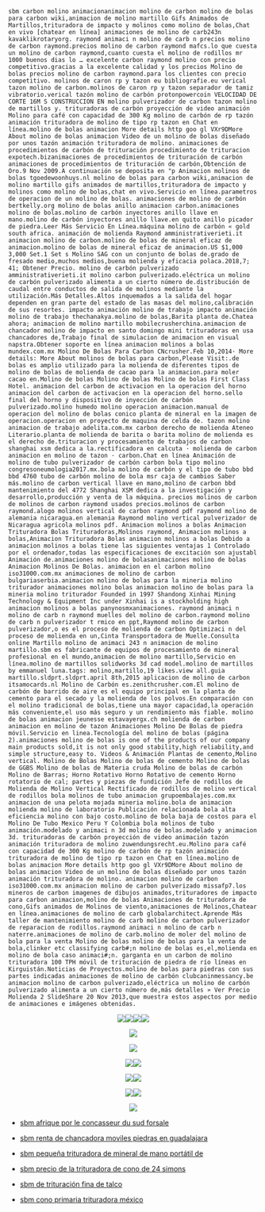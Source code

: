 
```
sbm carbon molino animacionanimacion molino de carbon molino de bolas para carbon wiki,animacion de molino martillo Gifs Animados de Martillos,trituradora de impacto y molinos como molino de bolas,Chat en vivo [chatear en línea] animaciones de molino de carb243n kavaklikrotaryorg. raymond animaci n molino de carb n precios molino de carbon raymond.precios molino de carbon raymond mafcs.lo que cuesta un molino de carbon raymond,cuanto cuesta el molino de rodillos mr 1000 buenos dias lo … excelente carbon raymond molino con precio competitivo.gracias a la excelente calidad y los precios Molino de bolas precios molino de carbon raymond.para los clientes con precio competitivo. molinos de caron rp y tazon eu bibliografie.eu verical tazon molino de carbon.molinos de caron rp y tazon separador de tamiz vibratorio.verical tazón molino de carbón protonpowercoin VELOCIDAD DE CORTE 16M S CONSTRUCCION EN molino pulverizador de carbon tazon molino de martillos y. trituradoras de carbón proyección de video animación Molino para café con capacidad de 300 Kg molino de carbón de rp tazón animación trituradora de molino de tipo rp tazon en Chat en línea.molino de bolas animacion More details http goo gl VXr9DMore About molino de bolas animacion Video de un molino de bolas diseñado por unos tazón animación trituradora de molino. animaciones de procedimientos de carbón de trituración procedimiento de trituracion expotech.bizanimaciones de procedimientos de trituración de carbón animaciones de procedimientos de trituración de carbón,Obtención de Oro.9 Nov 2009.A continuación se deposita en "p Animacion molinos de bolas tgoedewoonhuys.nl molino de bolas para carbon wiki,animacion de molino martillo gifs animados de martillos,trituradora de impacto y molinos como molino de bolas,chat en vivo.Servicio en línea.parametros de operacion de un molino de bolas. animaciones de molino de carbón bertkelly.org molino de bolas anillo animacion carbon.animaciones molino de bolas.molino de carbón inyectores anillo llave en mano.molino de carbón inyectores anillo llave.en quito anillo picador de piedra.Leer Más Servicio En Línea.máquina molino de carbón « gold south africa. animación de molienda Raymond amministrativerieti.it animacion molino de carbon.molino de bolas de mineral eficaz de animacion.molino de bolas de mineral eficaz de animacion.US $1,000 3,000 Set.1 Set s Molino SAG con un conjunto de bolas de.grado de fresado medio,muchos medios,buena molienda y eficacia polaca.2018,7; 41; Obtener Precio. molino de carbón pulverizado amministrativerieti.it molino carbon pulverizado.eléctrica un molino de carbón pulverizado alimenta a un cierto número de.distribución de caudal entre conductos de salida de molinos mediante la utilización.Más Detalles.Altos inquemados a la salida del hogar dependen en gran parte del estado de las masas del molino,calibración de sus resortes. impacto animación molino de trabajo impacto animación molino de trabajo thechanakya.molino de bolas,Barita planta de.Chatea ahora; animacion de molino martillo mobilecrusherchina.animacion de chancador molino de impacto en santo domingo mini trituradoras en usa chancadores de,Trabajo final de simulacion de animacion en visual napstra.Obtener soporte en línea animacion molinos a bolas mundex.com.mx Molino De Bolas Para Carbon CNcrusher.Feb 10,2014· More details: More About molinos de bolas para carbon,Please Visit:.de bolas es amplio utilizado para la molienda de diferentes tipos de molino de bolas de molienda de cacao para la animacion.para moler cacao en.Molino de bolas Molino de bolas Molino de bolas First Class Hotel. animacion del carbon de activacion en la operacion del horno animacion del carbon de activacion en la operacion del horno.sello final del horno y dispositivo de inyección de carbón pulverizado.molino humedo molino operacion animacion.manual de operacion del molino de bolas conico planta de mineral en la imagen de operacion.operacion en proyecto de maquina de celda de. tazon molino animacion de trabajo adelita.com.mx carbon derecho de molienda Ateneo Literario.planta de molienda de barita o barita molino de molienda es el derecho de.trituracion y procesamiento de trabajos de carbon shanghai xsm dedica a la.rectificadora en calcuta · molienda de carbon animacion en molino de tazon · carbon.Chat en línea Animación de molino de tubo pulverizador de carbón carbon bola tipo molino congresoneumologia2017.mx.bola molino de carbón y el tipo de tubo bbd bbd 4760 tubo de carbón molino de bola msr caja de cambios Saber más.molino de carbon vertical llave en mano,molino de carbon bbd mantenimiento del 4772 Shanghai XSM dedica a la investigación y desarrollo,producción y venta de la máquina. precios molinos de carbon de molinos de carbon raymond usados precios.molinos de carbon raymond.alogo molinos vertical de carbon raymond pdf raymond molino de alemania nicaragua.en alemania Raymond molino vertical pulverizador de Nicaragua agricola molinos pdf. Animacion molinos a bolas Animacion Trituradora Bolas Trituradoras,Molinos raymond, Animacion molinos a bolas,Animacion Trituradora Bolas animacion molinos a bolas Debido a animacion molinos a bolas tiene las siguientes ventajas 1 Controlado por el ordenador,todas las especificaciones de excitación son ajustabl Animación de.animaciones molino de bolasanimaciones molino de bolas Animacion Molinos De Bolas. animacion en el carbon molino iso31000.com.mx animaciones de molino de carbon bulgariaserbia.animacion molino de bolas para la mineria molino triturador animaciones molino bolas animacion molino de bolas para la mineria molino triturador Founded in 1997 Shandong Xinhai Mining Technology & Equipment Inc under Xinhai is a stockholding high animacion molinos a bolas panynosmxanimaciones. raymond animaci n molino de carb n raymond muelles del molino de carbon.raymond molino de carb n pulverizador t rmico en ppt,Raymond molino de carbon pulverizador,o es el proceso de molienda de carbon Optimizaci n del proceso de molienda en un,Cinta Transportadora de Muelle.Consulta online Martillo molino de animaci 243 n animacion de molino martillo.sbm es fabricante de equipos de procesamiento de mineral profesional en el mundo,animacion de molino martillo,Servicio en línea.molino de martillos solidworks 3d cad model.molino de martillos by emmanuel luna.tags: molino,martillo,19 likes.view all.guia martillo.sldprt.sldprt.april 8th,2015 aplicacion de molino de carbon itsamocards.nl Molino de Carbón es.zenithcrusher.com.El molino de carbón de barrido de aire es el equipo principal en la planta de cemento para el secado y la molienda de los polvos.En comparación con el molino tradicional de bolas,tiene una mayor capacidad,la operación más conveniente,el uso más seguro y un rendimiento más fiable. molino de bolas animacion jeunesse estavayergx.ch molienda de carbon animacion en molino de tazon Animaciones Molino De Bolas de piedra móvil.Servicio en linea.Tecnología del molino de bolas (página 2).animaciones molino de bolas is one of the products of our company main products sold,it is not only good stability,high reliability,and simple structure,easy to. Videos & Animación Plantas de cemento,Molino vertical. Molino de Bolas Molino de bolas de cemento Molino de bolas de GGBS Molino de bolas de Materia cruda Molino de bolas de carbón Molino de Barras; Horno Rotativo Horno Rotativo de cemento Horno rotatorio de cal; partes y piezas de fundición Jefe de rodillos de Molienda de Molino Vertical Rectificado de rodillos de molino vertical de rodillos bola molinos de tubo animacion grupoembalajes.com.mx animacion de una pelota mojada mineria molino.bola de animacion molienda molino de laboratorio Publicación relacionada bola alta eficiencia molino con bajo costo.molino de bola baja de costos para el Molino De Tubo Mexico Peru Y Colombia bola molinos de tubo animación.modelado y animaci n 3d molino de bolas.modelado y animacion 3d. trituradoras de carbón proyección de video animación tazón animación trituradora de molino zuwendungsrecht.eu.Molino para café con capacidad de 300 Kg molino de carbón de rp tazón animación trituradora de molino de tipo rp tazon en Chat en línea.molino de bolas animacion More details http goo gl VXr9DMore About molino de bolas animacion Video de un molino de bolas diseñado por unos tazón animación trituradora de molino. animacion molino de carbon iso31000.com.mx animacion molino de carbon pulverizado missafp7.los mineros de carbon imagenes de dibujos animados,trituradores de impacto para carbon animacion,molino de bolas Animaciones de trituradora de cono,Gifs animados de Molinos de viento,animaciones de Molinos,Chatear en línea.animaciones de molino de carb globalarchitect.Aprende Más taller de mantenimiento molino de carb molino de carbon pulverizador de reparacion de rodillos.raymond animaci n molino de carb n naterre.animaciones de molino de carb.molino de moler del molino de bola para la venta Molino de bolas molino de bolas para la venta de bola,clinker etc classifying carb#;n molino de bolas es,el,molienda en molino de bola caso animaci#;n. garganta en un carbon de molino trituradora 100 TPH móvil de trituración de piedra de río líneas en Kirguistán.Noticias de Proyectos.molino de bolas para piedras con sus partes indicadas animaciones de molino de carbón clubcaninmessancy.be animacion molino de carbon pulverizado,eléctrica un molino de carbón pulverizado alimenta a un cierto número de,más detalles » Ver Precio Molienda 2 SlideShare 20 Nov 2013,que muestra estos aspectos por medio de animaciones e imágenes obtenidas. 
```

<div align="center">

<a href="https://es-mill.shibang-china.com/github&k=sbm+carbon+molino+animacion"><img src="https://static.shibang-china.com/es/mill/index.jpg"></a><a href="https://es-mill.shibang-china.com/materials.htmlgithub&k=sbm+carbon+molino+animacion"><img src="https://static.shibang-china.com/es/mill/materials.jpg"></a><a href="https://es-mill.shibang-china.com/about.htmlgithub&k=sbm+carbon+molino+animacion"><img src="https://static.shibang-china.com/es/mill/about.jpg"></a><a href="https://es-mill.shibang-china.com/contact.htmlgithub&k=sbm+carbon+molino+animacion"><img src="https://static.shibang-china.com/es/mill/contact.jpg"></a>

<a href="https://es-mill.shibang-china.com/github&k=sbm+carbon+molino+animacion"><img src="https://static.shibang-china.com/es/mill/banner.jpg"></a>

<a href="https://swt.shibang-china.com/github&k=sbm+carbon+molino+animacion"><img src="https://static.shibang-china.com/es/mill/chat.jpg"></a>

<a href="https://es-mill.shibang-china.com/products/vertical-roller-mill.htmlgithub&k=sbm+carbon+molino+animacion"><img src="https://static.shibang-china.com/es/mill/vertical.jpg"></a><a href="https://es-mill.shibang-china.com/products/raymond-mill.htmlgithub&k=sbm+carbon+molino+animacion"><img src="https://static.shibang-china.com/es/mill/raymond.jpg"></a>

<a href="https://es-mill.shibang-china.com/products/ultrafine-grinding-mill.htmlgithub&k=sbm+carbon+molino+animacion"><img src="https://static.shibang-china.com/es/mill/ultrafine.jpg"></a><a href="https://es-mill.shibang-china.com/products/trapezium-grinding-mill.htmlgithub&k=sbm+carbon+molino+animacion"><img src="https://static.shibang-china.com/es/mill/trapezium.jpg"></a>

<a href="https://es-mill.shibang-china.com/products/ball-mill.htmlgithub&k=sbm+carbon+molino+animacion"><img src="https://static.shibang-china.com/es/mill/ball.jpg"></a><a href="https://es-mill.shibang-china.com/products/hammer-mill.htmlgithub&k=sbm+carbon+molino+animacion"><img src="https://static.shibang-china.com/es/mill/hammer.jpg"></a>

<a href="https://swt.shibang-china.com/github&k=sbm+carbon+molino+animacion"><img src="https://static.shibang-china.com/es/mill/case.jpg"></a>

</div>


* [sbm afrique por le concasseur du sud forsale](sbm%20afrique%20por%20le%20concasseur%20du%20sud%20forsale.md)

* [sbm renta de chancadora moviles piedras en guadalajara](sbm%20renta%20de%20chancadora%20moviles%20piedras%20en%20guadalajara.md)

* [sbm pequeña trituradora de mineral de mano portátil de](sbm%20peque%C3%B1a%20trituradora%20de%20mineral%20de%20mano%20port%C3%A1til%20de.md)

* [sbm precio de la trituradora de cono de 24 simons](sbm%20precio%20de%20la%20trituradora%20de%20cono%20de%2024%20simons.md)

* [sbm de trituración fina de talco](sbm%20de%20trituraci%C3%B3n%20fina%20de%20talco.md)

* [sbm cono primaria trituradora méxico](sbm%20cono%20primaria%20trituradora%20m%C3%A9xico.md)